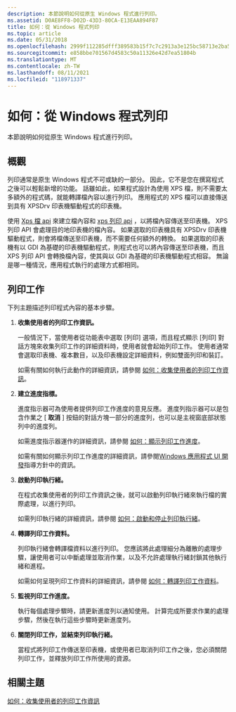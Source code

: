 ```yaml
---
description: 本節說明如何從原生 Windows 程式進行列印。
ms.assetid: D0AE8FF8-D02D-43D3-80CA-E13EAA894F87
title: 如何：從 Windows 程式列印
ms.topic: article
ms.date: 05/31/2018
ms.openlocfilehash: 2999f112285dfff389583b15f7c7c2913a3e125bc58713e2ba5f18973aa6e1ab
ms.sourcegitcommit: e858bbe701567d4583c50a11326e42d7ea51804b
ms.translationtype: MT
ms.contentlocale: zh-TW
ms.lasthandoff: 08/11/2021
ms.locfileid: "118971337"
---
```

# <a name="how-to-print-from-a-windows-program"></a>如何：從 Windows 程式列印

本節說明如何從原生 Windows 程式進行列印。

## <a name="overview"></a>概觀

列印通常是原生 Windows 程式不可或缺的一部分。 因此，它不是您在撰寫程式之後可以輕鬆新增的功能。 話雖如此，如果程式設計為使用 XPS 檔，則不需要太多額外的程式碼，就能轉譯檔內容以進行列印。 應用程式的 XPS 檔可以直接傳送到具有 XPSDrv 印表機驅動程式的印表機。

使用 [Xps 檔 api](/previous-versions/windows/desktop/dd316976(v=vs.85)) 來建立檔內容和 [xps 列印 api](xps-printing.md) ，以將檔內容傳送至印表機。 XPS 列印 API 會處理目的地印表機的檔內容。 如果選取的印表機具有 XPSDrv 印表機驅動程式，則會將檔傳送至印表機，而不需要任何額外的轉換。 如果選取的印表機有以 GDI 為基礎的印表機驅動程式，則程式也可以將內容傳送至印表機，而且 XPS 列印 API 會轉換檔內容，使其與以 GDI 為基礎的印表機驅動程式相容。 無論是哪一種情況，應用程式執行的處理方式都相同。

## <a name="printing-tasks"></a>列印工作

下列主題描述列印程式內容的基本步驟。

1.  **收集使用者的列印工作資訊。**

    一般情況下，當使用者從功能表中選取 [列印] 選項，而且程式顯示 [列印] 對話方塊來收集列印工作的詳細資料時，使用者就會起始列印工作。 使用者通常會選取印表機、複本數目，以及印表機設定詳細資料，例如雙面列印和裝訂。

    如需有關如何執行此動作的詳細資訊，請參閱 [如何：收集使用者的列印工作資訊](preparing-to-print.md)。

2.  **建立進度指標。**

    進度指示器可為使用者提供列印工作進度的意見反應。 進度列指示器可以是包含作業之 [ **取消** ] 按鈕的對話方塊一部分的進度列，也可以是主視窗底部狀態列中的進度列。

    如需進度指示器運作的詳細資訊，請參閱 [如何：顯示列印工作進度](cancel-dialog-box.md)。

    如需有關如何顯示列印工作進度的詳細資訊，請參閱[Windows 應用程式 UI 開發](/windows/desktop/windows-application-ui-development)指導方針中的資訊。

3.  **啟動列印執行緒。**

    在程式收集使用者的列印工作資訊之後，就可以啟動列印執行緒來執行檔的實際處理，以進行列印。

    如需列印執行緒的詳細資訊，請參閱 [如何：啟動和停止列印執行緒](how-to--start-and-stop-a-printing-thread.md)。

4.  **轉譯列印工作資料。**

    列印執行緒會轉譯檔資料以進行列印。 您應該將此處理細分為離散的處理步驟，讓使用者可以中斷處理並取消作業，以及不允許處理執行緒封鎖其他執行緒和進程。

    如需如何呈現列印工作資料的詳細資訊，請參閱 [如何：轉譯列印工作資料](how-to--render-the-print-job-data.md)。

5.  **監視列印工作進度。**

    執行每個處理步驟時，請更新進度列以通知使用。 計算完成所要求作業的處理步驟，然後在執行這些步驟時更新進度列。

6.  **關閉列印工作，並結束列印執行緒。**

    當程式將列印工作傳送至印表機，或使用者已取消列印工作之後，您必須關閉列印工作，並釋放列印工作所使用的資源。

## <a name="related-topics"></a>相關主題

<dl> <dt>

[如何：收集使用者的列印工作資訊](preparing-to-print.md)
</dt> </dl>

 

 
